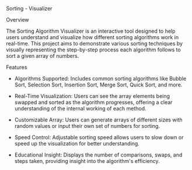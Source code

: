 Sorting - Visualizer

 Overview

The Sorting Algorithm Visualizer is an interactive tool designed to help users understand and visualize how different sorting algorithms work in real-time. This project aims to demonstrate various sorting techniques by visually representing the step-by-step process each algorithm follows to sort a given array of numbers.


Features

* Algorithms Supported: Includes common sorting algorithms like Bubble Sort, Selection Sort, Insertion Sort, Merge Sort, Quick Sort, and more.
 
* Real-Time Visualization: Users can see the array elements being swapped and sorted as the algorithm progresses, offering a clear understanding of the internal working of each method.
 
* Customizable Array: Users can generate arrays of different sizes with random values or input their own set of numbers for sorting.
 
* Speed Control: Adjustable sorting speed allows users to slow down or speed up the visualization for better understanding.
 
* Educational Insight: Displays the number of comparisons, swaps, and steps taken, providing insight into the algorithm's efficiency.
